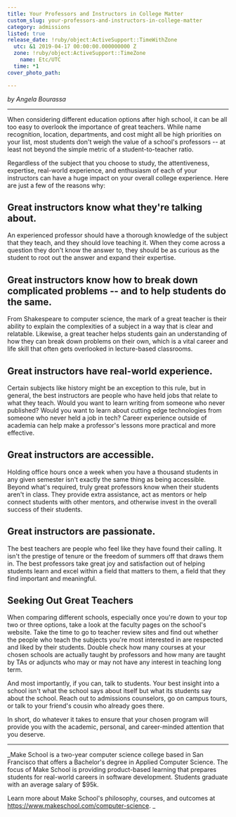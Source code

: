 ```yaml
---
title: Your Professors and Instructors in College Matter
custom_slug: your-professors-and-instructors-in-college-matter
category: admissions
listed: true
release_date: !ruby/object:ActiveSupport::TimeWithZone
  utc: &1 2019-04-17 00:00:00.000000000 Z
  zone: !ruby/object:ActiveSupport::TimeZone
    name: Etc/UTC
  time: *1
cover_photo_path: 

---
```

_by Angela Bourassa_

---

When considering different education options after high school, it can be all too easy to overlook the importance of great teachers. While name recognition, location, departments, and cost might all be high priorities on your list, most students don't weigh the value of a school's professors -- at least not beyond the simple metric of a student-to-teacher ratio.

Regardless of the subject that you choose to study, the attentiveness, expertise, real-world experience, and enthusiasm of each of your instructors can have a huge impact on your overall college experience. Here are just a few of the reasons why:

## Great instructors know what they're talking about.

An experienced professor should have a thorough knowledge of the subject that they teach, and they should love teaching it. When they come across a question they don't know the answer to, they should be as curious as the student to root out the answer and expand their expertise.

## Great instructors know how to break down complicated problems -- and to help students do the same.

From Shakespeare to computer science, the mark of a great teacher is their ability to explain the complexities of a subject in a way that is clear and relatable. Likewise, a great teacher helps students gain an understanding of how they can break down problems on their own, which is a vital career and life skill that often gets overlooked in lecture-based classrooms.

## Great instructors have real-world experience.

Certain subjects like history might be an exception to this rule, but in general, the best instructors are people who have held jobs that relate to what they teach. Would you want to learn writing from someone who never published? Would you want to learn about cutting edge technologies from someone who never held a job in tech? Career experience outside of academia can help make a professor's lessons more practical and more effective.

## Great instructors are accessible.

Holding office hours once a week when you have a thousand students in any given semester isn't exactly the same thing as being accessible. Beyond what's required, truly great professors know when their students aren't in class. They provide extra assistance, act as mentors or help connect students with other mentors, and otherwise invest in the overall success of their students.

## Great instructors are passionate.

The best teachers are people who feel like they have found their calling. It isn't the prestige of tenure or the freedom of summers off that draws them in. The best professors take great joy and satisfaction out of helping students learn and excel within a field that matters to them, a field that they find important and meaningful.

## Seeking Out Great Teachers

When comparing different schools, especially once you're down to your top two or three options, take a look at the faculty pages on the school's website. Take the time to go to teacher review sites and find out whether the people who teach the subjects you're most interested in are respected and liked by their students. Double check how many courses at your chosen schools are actually taught by professors and how many are taught by TAs or adjuncts who may or may not have any interest in teaching long term.

And most importantly, if you can, talk to students. Your best insight into a school isn't what the school says about itself but what its students say about the school. Reach out to admissions counselors, go on campus tours, or talk to your friend's cousin who already goes there.

In short, do whatever it takes to ensure that your chosen program will provide you with the academic, personal, and career-minded attention that you deserve.

---

_Make School is a two-year computer science college based in San Francisco that offers a Bachelor's degree in Applied Computer Science. The focus of Make School is providing product-based learning that prepares students for real-world careers in software development. Students graduate with an average salary of $95k.

Learn more about Make School's philosophy, courses, and outcomes at https://www.makeschool.com/computer-science. _